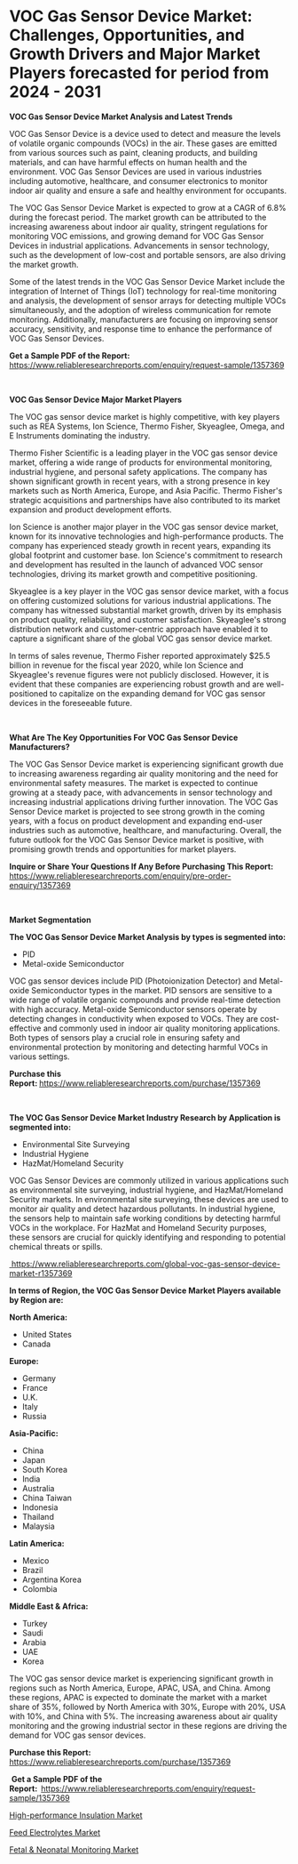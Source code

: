 <p><h1>VOC Gas Sensor Device Market: Challenges, Opportunities, and Growth Drivers and Major Market Players forecasted for period from 2024 - 2031</h1></p><p><strong>VOC Gas Sensor Device Market Analysis and Latest Trends</strong></p>
<p><p>VOC Gas Sensor Device is a device used to detect and measure the levels of volatile organic compounds (VOCs) in the air. These gases are emitted from various sources such as paint, cleaning products, and building materials, and can have harmful effects on human health and the environment. VOC Gas Sensor Devices are used in various industries including automotive, healthcare, and consumer electronics to monitor indoor air quality and ensure a safe and healthy environment for occupants.</p><p>The VOC Gas Sensor Device Market is expected to grow at a CAGR of 6.8% during the forecast period. The market growth can be attributed to the increasing awareness about indoor air quality, stringent regulations for monitoring VOC emissions, and growing demand for VOC Gas Sensor Devices in industrial applications. Advancements in sensor technology, such as the development of low-cost and portable sensors, are also driving the market growth.</p><p>Some of the latest trends in the VOC Gas Sensor Device Market include the integration of Internet of Things (IoT) technology for real-time monitoring and analysis, the development of sensor arrays for detecting multiple VOCs simultaneously, and the adoption of wireless communication for remote monitoring. Additionally, manufacturers are focusing on improving sensor accuracy, sensitivity, and response time to enhance the performance of VOC Gas Sensor Devices.</p></p>
<p><strong>Get a Sample PDF of the Report:&nbsp;</strong> <a href="https://www.reliableresearchreports.com/enquiry/request-sample/1357369">https://www.reliableresearchreports.com/enquiry/request-sample/1357369</a></p>
<p>&nbsp;</p>
<p><strong>VOC Gas Sensor Device Major Market Players</strong></p>
<p><p>The VOC gas sensor device market is highly competitive, with key players such as REA Systems, Ion Science, Thermo Fisher, Skyeaglee, Omega, and E Instruments dominating the industry. </p><p>Thermo Fisher Scientific is a leading player in the VOC gas sensor device market, offering a wide range of products for environmental monitoring, industrial hygiene, and personal safety applications. The company has shown significant growth in recent years, with a strong presence in key markets such as North America, Europe, and Asia Pacific. Thermo Fisher's strategic acquisitions and partnerships have also contributed to its market expansion and product development efforts.</p><p>Ion Science is another major player in the VOC gas sensor device market, known for its innovative technologies and high-performance products. The company has experienced steady growth in recent years, expanding its global footprint and customer base. Ion Science's commitment to research and development has resulted in the launch of advanced VOC sensor technologies, driving its market growth and competitive positioning.</p><p>Skyeaglee is a key player in the VOC gas sensor device market, with a focus on offering customized solutions for various industrial applications. The company has witnessed substantial market growth, driven by its emphasis on product quality, reliability, and customer satisfaction. Skyeaglee's strong distribution network and customer-centric approach have enabled it to capture a significant share of the global VOC gas sensor device market.</p><p>In terms of sales revenue, Thermo Fisher reported approximately $25.5 billion in revenue for the fiscal year 2020, while Ion Science and Skyeaglee's revenue figures were not publicly disclosed. However, it is evident that these companies are experiencing robust growth and are well-positioned to capitalize on the expanding demand for VOC gas sensor devices in the foreseeable future.</p></p>
<p>&nbsp;</p>
<p><strong>What Are The Key Opportunities For VOC Gas Sensor Device Manufacturers?</strong></p>
<p><p>The VOC Gas Sensor Device market is experiencing significant growth due to increasing awareness regarding air quality monitoring and the need for environmental safety measures. The market is expected to continue growing at a steady pace, with advancements in sensor technology and increasing industrial applications driving further innovation. The VOC Gas Sensor Device market is projected to see strong growth in the coming years, with a focus on product development and expanding end-user industries such as automotive, healthcare, and manufacturing. Overall, the future outlook for the VOC Gas Sensor Device market is positive, with promising growth trends and opportunities for market players.</p></p>
<p><strong>Inquire or Share Your Questions If Any Before Purchasing This Report:</strong> <a href="https://www.reliableresearchreports.com/enquiry/pre-order-enquiry/1357369">https://www.reliableresearchreports.com/enquiry/pre-order-enquiry/1357369</a></p>
<p>&nbsp;</p>
<p><strong>Market Segmentation</strong></p>
<p><strong>The VOC Gas Sensor Device Market Analysis by types is segmented into:</strong></p>
<p><ul><li>PID</li><li>Metal-oxide Semiconductor</li></ul></p>
<p><p>VOC gas sensor devices include PID (Photoionization Detector) and Metal-oxide Semiconductor types in the market. PID sensors are sensitive to a wide range of volatile organic compounds and provide real-time detection with high accuracy. Metal-oxide Semiconductor sensors operate by detecting changes in conductivity when exposed to VOCs. They are cost-effective and commonly used in indoor air quality monitoring applications. Both types of sensors play a crucial role in ensuring safety and environmental protection by monitoring and detecting harmful VOCs in various settings.</p></p>
<p><strong>Purchase this Report:&nbsp;</strong><a href="https://www.reliableresearchreports.com/purchase/1357369">https://www.reliableresearchreports.com/purchase/1357369</a></p>
<p>&nbsp;</p>
<p><strong>The VOC Gas Sensor Device Market Industry Research by Application is segmented into:</strong></p>
<p><ul><li>Environmental Site Surveying</li><li>Industrial Hygiene</li><li>HazMat/Homeland Security</li></ul></p>
<p><p>VOC Gas Sensor Devices are commonly utilized in various applications such as environmental site surveying, industrial hygiene, and HazMat/Homeland Security markets. In environmental site surveying, these devices are used to monitor air quality and detect hazardous pollutants. In industrial hygiene, the sensors help to maintain safe working conditions by detecting harmful VOCs in the workplace. For HazMat and Homeland Security purposes, these sensors are crucial for quickly identifying and responding to potential chemical threats or spills.</p></p>
<p><a href="https://www.reliableresearchreports.com/global-voc-gas-sensor-device-market-r1357369">&nbsp;https://www.reliableresearchreports.com/global-voc-gas-sensor-device-market-r1357369</a></p>
<p><strong>In terms of Region, the VOC Gas Sensor Device Market Players available by Region are:</strong></p>
<p>
    <p> <strong> North America: </strong>
        <ul>
            <li>United States</li>
            <li>Canada</li>
        </ul>
        </p> 
    <p> <strong> Europe: </strong>
        <ul>
            <li>Germany</li>
            <li>France</li>
            <li>U.K.</li>
            <li>Italy</li>
            <li>Russia</li>
        </ul>
        </p> 
    <p> <strong> Asia-Pacific: </strong>
        <ul>
            <li>China</li>
            <li>Japan</li>
            <li>South Korea</li>
            <li>India</li>
            <li>Australia</li>
            <li>China Taiwan</li>
            <li>Indonesia</li>
            <li>Thailand</li>
            <li>Malaysia</li>
        </ul>
        </p> 
    <p> <strong> Latin America: </strong>
        <ul>
            <li>Mexico</li>
            <li>Brazil</li>
            <li>Argentina Korea</li>
            <li>Colombia</li>
        </ul>
        </p> 
    <p> <strong> Middle East & Africa: </strong>
        <ul>
            <li>Turkey</li>
            <li>Saudi</li>
            <li>Arabia</li>
            <li>UAE</li>
            <li>Korea</li>
        </ul>
    </p>
    </p>
<p><p>The VOC gas sensor device market is experiencing significant growth in regions such as North America, Europe, APAC, USA, and China. Among these regions, APAC is expected to dominate the market with a market share of 35%, followed by North America with 30%, Europe with 20%, USA with 10%, and China with 5%. The increasing awareness about air quality monitoring and the growing industrial sector in these regions are driving the demand for VOC gas sensor devices.</p></p>
<p><strong>Purchase this Report: </strong><a href="https://www.reliableresearchreports.com/purchase/1357369">https://www.reliableresearchreports.com/purchase/1357369</a></p>
<p>&nbsp;<strong>Get a Sample PDF of the Report:&nbsp;&nbsp;</strong><a href="https://www.reliableresearchreports.com/enquiry/request-sample/1357369">https://www.reliableresearchreports.com/enquiry/request-sample/1357369</a></p>
<p><strong></strong></p>
<p><p><a href="https://www.linkedin.com/pulse/future-trends-global-high-performance-insulation-market-9glcf">High-performance Insulation Market</a></p><p><a href="https://www.linkedin.com/pulse/feed-electrolytes-market-ndash-industry-trends-forecast-period-qc9uf">Feed Electrolytes Market</a></p><p><a href="https://www.linkedin.com/pulse/fetal-amp-neonatal-monitoring-market-global-insights-sales-heeff">Fetal & Neonatal Monitoring Market</a></p></p>
